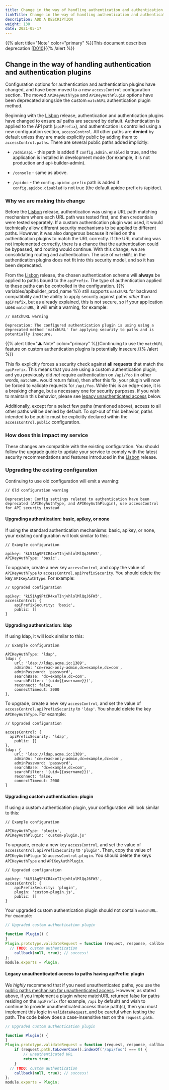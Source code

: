 ```yaml
---
title: Change in the way of handling authentication and authentication plugins
linkTitle: Change in the way of handling authentication and authentication plugins
description: ADD A DESCRIPTION
weight: 130
date: 2021-05-17
---
```


{{% alert title="Note" color="primary" %}}This document describes deprecation \[[D010](/docs/deprecations/#D010)\]{{% /alert %}}

## Change in the way of handling authentication and authentication plugins

Configuration options for authentication and authentication plugins have changed, and have been moved to a new `accessControl` configuration section. The moved `APIKeyAuthType` and `APIKeyAuthPlugin` options have been deprecated alongside the custom `matchURL` authentication plugin method.

Beginning with the [Lisbon](/docs/release_notes/standalone_-_18_january_2019/) release, authentication and authentication plugins have changed to ensure _all_ paths are secured by default. Authentication is applied to the API path (`apiPrefix`), and authentication is controlled using a new configuration section, `accessControl`. All other paths are **denied** by default unless they are made explicitly public by adding them to `accessControl.paths`. There are several public paths added implicitly:

* `/adminapi` - this path is added if `config.admin.enabled` is true, and the application is installed in development mode (for example, it is not production and api-builder-admin).

* `/console` - same as above.

* `/apidoc` - the `config.apidoc.prefix` path is added if `config.apidoc.disabled` is not true (the default apidoc prefix is /apidoc).

### Why we are making this change

Before the [Lisbon](/docs/release_notes/standalone_-_18_january_2019/) release, authentication was using a URL path matching mechanism where each URL path was tested first, and then credentials were tested separately. If a custom authentication plugin was used, it would technically allow different security mechanisms to be applied to different paths. However, it was also dangerous because it relied on the authentication plugins to match the URL correctly. If the URL matching was not implemented correctly, there is a chance that the authentication could be bypassed, and routing would continue. With this change, we are consolidating routing and authentication. The use of `matchURL` in the authentication plugins does not fit into this security model, and so it has been deprecated.

From the [Lisbon](/docs/release_notes/standalone_-_18_january_2019/) release, the chosen authentication scheme will **always** be applied to paths bound to the `apiPrefix`. The type of authentication applied to these paths can be controlled in the configuration. {{% variables/apibuilder_prod_name %}} still supports `matchURL` for backward compatibility and the ability to apply security against paths _other_ than `apiPrefix`, but as already explained, this is not secure, so if your application uses `matchURL`, it will emit a warning, for example:

```
// matchURL warning

Deprecation: The configured authentication plugin is using using a deprecated method 'matchURL' for applying security to paths and is potentially insecure.
```

{{% alert title="⚠️ Note" color="primary" %}}Continuing to use the `matchURL` feature on custom authentication plugins is potentially insecure.{{% /alert %}}

This fix explicitly forces a security check against **all requests** that match the `apiPrefix`. This means that you are using a custom authentication plugin, and you previously did _not_ require authentication on `/api/foo` (in other words, `matchURL` would return false), then after this fix, your plugin will now be forced to validate requests for `/api/foo`. While this is an edge-case, it is a breaking change, but a necessary one for security purposes. If you wish to maintain this behavior, please see [legacy unauthenticated access](#legacy-unauthenticated-access) below.

Additionally, except for a select few paths (mentioned above), access to all other paths will be denied by default. To opt-out of this behavior, paths intended to be public must be explicitly declared within the `accessControl.public` configuration.

### How does this impact my service

These changes are compatible with the existing configuration. You should follow the upgrade guide to update your service to comply with the latest security recommendations and features introduced in the [Lisbon](/docs/release_notes/standalone_-_18_january_2019/) release.

### Upgrading the existing configuration

Continuing to use old configuration will emit a warning:

```
// Old configuration warning

Deprecation: Config settings related to authentication have been deprecated (APIKeyAuthType, and APIKeyAuthPlugin), use accessControl for API security instead
```

#### Upgrading authentication: basic, apikey, or none

If using the standard authentication mechanisms: basic, apikey, or none, your existing configuration will look similar to this:

```
// Example configuration

apikey: 'kL51Ag9PtCR4xeTInjvhlolMlQqJ6FW3',
APIKeyAuthType: 'basic',
```

To upgrade, create a new key `accessControl`, and copy the value of `APIKeyAuthType` to `accessControl.apiPrefixSecurity`. You should delete the key `APIKeyAuthType`. For example:

```
// Upgraded configuration

apikey: 'kL51Ag9PtCR4xeTInjvhlolMlQqJ6FW3',
accessControl: {
    apiPrefixSecurity: 'basic',
    public: []
}
```

#### Upgrading authentication: ldap

If using ldap, it will look similar to this:

```
// Example configuration

APIKeyAuthType: 'ldap',
ldap: {
    url: 'ldap://ldap.acme.io:1389',
    adminDn: 'cn=read-only-admin,dc=example,dc=com',
    adminPassword: 'password',
    searchBase: 'dc=example,dc=com',
    searchFilter: '(uid={{username}})',
    reconnect: false,
    connectTimeout: 2000
},
```

To upgrade, create a new key `accessControl`, and set the value of `accessControl.apiPrefixSecurity` to `'ldap'`. You should delete the key `APIKeyAuthType`. For example:

```
// Upgraded configuration

accessControl: {
  apiPrefixSecurity: 'ldap',
    public: []
},
ldap: {
    url: 'ldap://ldap.acme.io:1389',
    adminDn: 'cn=read-only-admin,dc=example,dc=com',
    adminPassword: 'password',
    searchBase: 'dc=example,dc=com',
    searchFilter: '(uid={{username}})',
    reconnect: false,
    connectTimeout: 2000
}
```

#### Upgrading custom authentication: plugin

If using a custom authentication plugin, your configuration will look similar to this:

```
// Example configuration

APIKeyAuthType: 'plugin',
APIKeyAuthPlugin: 'custom-plugin.js'
```

To upgrade, create a new key `accessControl`, and set the value of `accessControl.apiPrefixSecurity` to `'plugin'`. Then, copy the value of `APIKeyAuthPlugin` to `accessControl.plugin`. You should delete the keys `APIKeyAuthType` and `APIKeyAuthPlugin`.

```
// Upgraded configuration

apikey: 'kL51Ag9PtCR4xeTInjvhlolMlQqJ6FW3',
accessControl: {
    apiPrefixSecurity: 'plugin',
    plugin: 'custom-plugin.js',
    public: []
}
```

Your upgraded custom authentication plugin should not contain `matchURL`. For example:

```javascript
// Upgraded custom authentication plugin

function Plugin() {
}
Plugin.prototype.validateRequest = function (request, response, callback) {
  // TODO: custom authentication
    callback(null, true); // success!
};
module.exports = Plugin;
```

#### Legacy unauthenticated access to paths having apiPrefix: plugin

We _highly_ recommend that if you need unauthenticated paths, you use the [public paths mechanism for unauthenticated access](/docs/developer_guide/project/configuration/project_configuration/). However, as stated above, if you implement a plugin where matchURL returned false for paths residing on the `apiPrefix` (for example, `/api` by default) and wish to continue to provide unauthenticated access those path(s), then you must implement this logic in `validateRequest,`and be careful when testing the path. The code below does a case-insensitive test on the `request.path`.

```javascript
// Upgraded custom authentication plugin

function Plugin() {
}
Plugin.prototype.validateRequest = function (request, response, callback) {
    if (request.path.toLowerCase().indexOf('/api/foo') === 0) {
        // unauthenticated URL
        return true;
    }
  // TODO: custom authentication
    callback(null, true); // success!
};
module.exports = Plugin;
```
